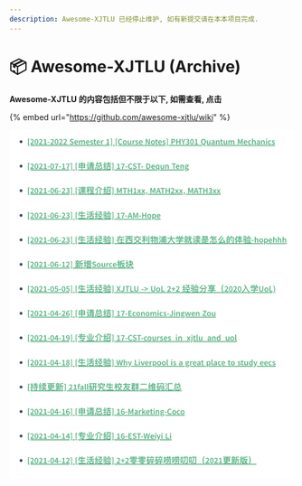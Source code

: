```yaml
---
description: Awesome-XJTLU 已经停止维护, 如有新提交请在本本项目完成.
---
```


# 📦 Awesome-XJTLU (Archive)

**Awesome-XJTLU 的内容包括但不限于以下, 如需查看, 点击**

{% embed url="https://github.com/awesome-xjtlu/wiki" %}

![](<.gitbook/assets/CleanShot 2022-06-13 at 13.50.39@2x.png>)
